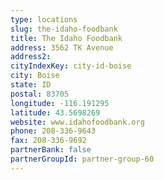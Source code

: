 ```yaml
---
type: locations
slug: the-idaho-foodbank
title: The Idaho Foodbank
address: 3562 TK Avenue
address2: 
cityIndexKey: city-id-boise
city: Boise
state: ID
postal: 83705
longitude: -116.191295
latitude: 43.5698269
website: www.idahofoodbank.org
phone: 208-336-9643
fax: 208-336-9692
partnerBank: false
partnerGroupId: partner-group-60
---
```

